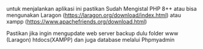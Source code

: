 untuk menjalankan aplikasi ini pastikan Sudah Mengistal PHP 8++
atau bisa mengunakan Laragon (https://laragon.org/download/index.html)
atau xampp (https://www.apachefriends.org/download.html)

Pastikan jika ingin mengupdate web server backup dulu folder www (Laragon) htdocs(XAMPP) dan juga database melalui Phpmyadmin